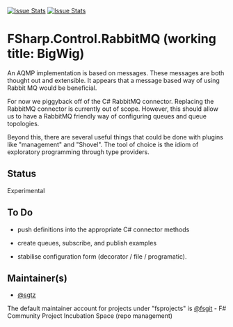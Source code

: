 [![Issue Stats](http://issuestats.com/github/fsprojects/Bigwig/badge/issue)](http://issuestats.com/github/fsprojects/Bigwig)
[![Issue Stats](http://issuestats.com/github/fsprojects/Bigwig/badge/pr)](http://issuestats.com/github/fsprojects/Bigwig)

FSharp.Control.RabbitMQ  (working title: BigWig)
================================================

An AQMP implementation is based on messages.  These messages are both thought out and extensible.
It appears that a message based way of using Rabbit MQ would be beneficial.

For now we piggyback off of the C# RabbitMQ connector.  Replacing the RabbitMQ connector is 
currently out of scope.  However, this should allow us to have a RabbitMQ friendly way 
of configuring queues and queue topologies.

Beyond this, there are several useful things that could be done with plugins like "management" 
and "Shovel".  The tool of choice is the idiom of exploratory programming through type providers.


Status
------

Experimental


To Do
-----

* push definitions into the appropriate C# connector methods

* create queues, subscribe, and publish examples

* stabilise configuration form (decorator / file / programatic).  
 

Maintainer(s)
-------------

- [@sgtz](https://github.com/sgtz)

The default maintainer account for projects under "fsprojects" is [@fsgit](https://github.com/fsgit) - F# Community Project Incubation Space (repo management)


